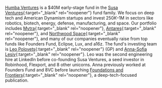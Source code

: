 <a href="#top"></a>

<link rel="stylesheet" href="../style.css">

[Humba Ventures](https://humbaventures.com/) is a $40M early-stage fund in the [Susa Ventures](http://www.susaventures.com/){:target="_blank" rel="noopener"} fund family. We focus on deep tech and American Dynamism startups and invest $250K–$1M in sectors like robotics, biotech, energy, defense, manufacturing, and space. Our portfolio includes [Mytra](https://mytra.ai/){:target="_blank" rel="noopener"}, [Antares](https://antaresindustries.com/){:target="_blank" rel="noopener"}, and [Northwood Space](https://www.northwoodspace.io/){:target="_blank" rel="noopener"}, and many of our companies eventually raise from top funds like Founders Fund, Eclipse, Lux, and a16z. The fund's investing team is [Leo Polovets](https://www.linkedin.com/in/lpolovets/){:target="_blank" rel="noopener"} (GP) and [Anna-Sofia Lesiv](https://www.linkedin.com/in/anna-sofia-lesiv/){:target="_blank" rel="noopener"}. Leo was the second engineering hire at LinkedIn before co-founding Susa Ventures, a seed investor in Robinhood, Flexport, and 8 other unicorns. Anna previously worked at Founders Fund and 8VC before launching [Foundations and Frontiers](https://www.contrary.com/foundations-and-frontiers){:target="_blank" rel="noopener"}, a deep-tech-focused publication.
